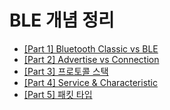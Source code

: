 # BLE 개념 정리

- [[Part 1] Bluetooth Classic vs BLE](https://apple-sushi-c42.notion.site/Part-1-Bluetooth-Classic-vs-BLE-15ecef5d64dd80de9c91cb7779e27246?pvs=74)
- [[Part 2] Advertise vs Connection](https://apple-sushi-c42.notion.site/Part-2-Advertise-vs-Connection-160cef5d64dd804ca86adfd5baa9e9d7?pvs=74)
- [[Part 3] 프로토콜 스택](https://apple-sushi-c42.notion.site/Part-3-161cef5d64dd8060821ecd1ab6616617)
- [[Part 4] Service & Characteristic](https://apple-sushi-c42.notion.site/Part-4-Service-Characteristic-162cef5d64dd801682dafac3cb58f11d)
- [[Part 5] 패킷 타입](https://apple-sushi-c42.notion.site/Part-5-163cef5d64dd80bb9d45f0bbd4e2d93d?pvs=74)


